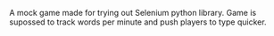 A mock game made for trying out Selenium python library. Game is supossed to track words per minute and push players to type quicker.
